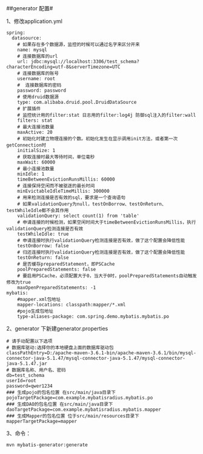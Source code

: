 ##generator 配置#

1、修改application.yml

    spring:
      datasource:
        # 如果存在多个数据源，监控的时候可以通过名字来区分开来
        name: mysql
        # 连接数据库的url
        url: jdbc:mysql://localhost:3306/test_schema?characterEncoding=utf-8&serverTimezone=UTC
        # 连接数据库的账号
        username: root
        #  连接数据库的密码
        password: password
        # 使用druid数据源
        type: com.alibaba.druid.pool.DruidDataSource
        # 扩展插件
        # 监控统计用的filter:stat 日志用的filter:log4j 防御sql注入的filter:wall
        filters: stat
        # 最大连接池数量
        maxActive: 20
        # 初始化时建立物理连接的个数。初始化发生在显示调用init方法，或者第一次getConnection时
        initialSize: 1
        # 获取连接时最大等待时间，单位毫秒
        maxWait: 60000
        # 最小连接池数量
        minIdle: 1
        timeBetweenEvictionRunsMillis: 60000
        # 连接保持空闲而不被驱逐的最长时间
        minEvictableIdleTimeMillis: 300000
        # 用来检测连接是否有效的sql，要求是一个查询语句
        # 如果validationQuery为null，testOnBorrow、testOnReturn、testWhileIdle都不会其作用
        validationQuery: select count(1) from 'table'
        # 申请连接的时候检测，如果空闲时间大于timeBetweenEvictionRunsMillis，执行validationQuery检测连接是否有效
        testWhileIdle: true
        # 申请连接时执行validationQuery检测连接是否有效，做了这个配置会降低性能
        testOnBorrow: false
        # 归还连接时执行validationQuery检测连接是否有效，做了这个配置会降低性能
        testOnReturn: false
        # 是否缓存preparedStatement，即PSCache
        poolPreparedStatements: false
        # 要启用PSCache，必须配置大于0，当大于0时，poolPreparedStatements自动触发修改为true
        maxOpenPreparedStatements: -1
    mybatis:
        #mapper.xml包地址
        mapper-locations: classpath:mapper/*.xml
        #pojo生成包地址
        type-aliases-package: com.spring.demo.mybatis.mybatis.po
  
  
2、generator 下新建generator.properties 

    # 请手动配置以下选项
    # 数据库驱动:选择你的本地硬盘上面的数据库驱动包
    classPathEntry=D:/apache-maven-3.6.1-bin/apache-maven-3.6.1/bin/mysql-connector-java-5.1.47/mysql-connector-java-5.1.47/mysql-connector-java-5.1.47.jar
    # 数据库名称、用户名、密码
    db=test_schema
    userId=root
    password=qwer1234
    ### 生成pojo的包名位置 在src/main/java目录下
    pojoTargetPackage=com.example.mybatisradius.mybatis.po
    ### 生成DAO的包名位置 在src/main/java目录下
    daoTargetPackage=com.example.mybatisradius.mybatis.mapper
    ### 生成Mapper的包名位置 位于src/main/resources目录下
    mapperTargetPackage=mapper

3、命令：

    mvn mybatis-generator:generate